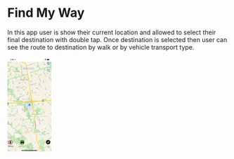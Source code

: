 # Find My Way
 In this app user is show their current location and allowed to select their final destination with double tap. Once destination is
 selected then user can see the route to destination by walk or by vehicle transport type.

<img src="FindWay_%20Prakash_C0773839/Snapshots/user_location.png" width="100">
